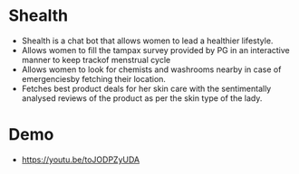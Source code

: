 # Shealth
- Shealth is a chat bot that allows women to lead a healthier lifestyle. 
- Allows women to fill the tampax survey provided by PG in an interactive manner to keep trackof menstrual cycle
- Allows women to look for chemists and washrooms nearby in case of emergenciesby fetching their location. 
- Fetches best product deals for her skin care with the sentimentally analysed reviews of the product as per the skin type of the lady. 

# Demo
- https://youtu.be/toJODPZyUDA
